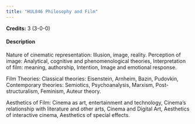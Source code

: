 ```yaml
---
title: "HUL846 Philosophy and Film"
---
```

**Credits:** 3 (3-0-0)

#### Description
Nature of cinematic representation: Illusion, image, reality. Perception of image: Analytical, cognitive and phenomenological theories, Interpretation of film: meaning, authorship, Intention, Image and emotional response.

Film Theories: Classical theories: Eisenstein, Arnheim, Bazin, Pudovkin, Contemporary theories: Semiotics, Psychoanalysis, Marxism, Post-structuralism, Feminism, Auteur theory.

Aesthetics of Film: Cinema as art, entertainment and technology, Cinema’s relationship with literature and other arts, Cinema and Digital Art, Aesthetics of interactive cinema, Aesthetics of special effects.